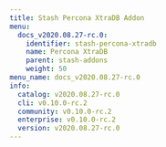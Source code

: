 ```yaml
---
title: Stash Percona XtraDB Addon
menu:
  docs_v2020.08.27-rc.0:
    identifier: stash-percona-xtradb
    name: Percona XtraDB
    parent: stash-addons
    weight: 50
menu_name: docs_v2020.08.27-rc.0
info:
  catalog: v2020.08.27-rc.0
  cli: v0.10.0-rc.2
  community: v0.10.0-rc.2
  enterprise: v0.10.0-rc.2
  version: v2020.08.27-rc.0
---
```


